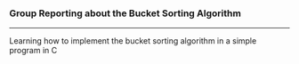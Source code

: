 ### Group Reporting about the Bucket Sorting Algorithm
---
Learning how to implement the bucket sorting algorithm in a simple program in C